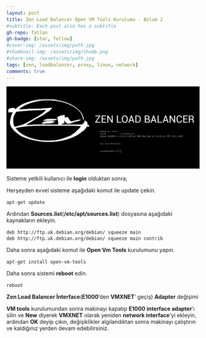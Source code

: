 ```yaml
---
layout: post
title: Zen Load Balancer Open VM Tools Kurulumu - Bolum 2
#subtitle: Each post also has a subtitle
gh-repo: fatlan
gh-badge: [star, follow]
#cover-img: /assets/img/path.jpg
#thumbnail-img: /assets/img/thumb.png
#share-img: /assets/img/path.jpg
tags: [zen, loadbalancer, proxy, linux, network]
comments: true
---
```

![Crepe](assets/img/zen-opvm-bolum2/zen-opvm-01.png)

Sisteme yetkili kullanıcı ile **login** olduktan sonra;

Herşeyden evvel sisteme aşağıdaki komut ile update çekin.

~~~
apt-get update
~~~

Ardından **Sources.list**(**/etc/apt/sources.list**) dosyasına aşağıdaki kaynakların ekleyin.

~~~
deb http://ftp.uk.debian.org/debian/ squeeze main
deb http://ftp.uk.debian.org/debian/ squeeze main contrib
~~~

Daha sonra aşağıdaki komut ile **Open Vm Tools** kurulumunu yapın.

~~~
apt-get install open-vm-tools
~~~

Daha sonra sistemi **reboot** edin.

~~~
reboot
~~~

**Zen Load Balancer İnterface**(**E1000**’den **VMXNET**’ geçiş) **Adapter** değişimi

**VM tools** kurulumundan sonra makinayı kapatıp **E1000** **interface adapter**’ı silin ve **New** diyerek **VMXNET** olarak yeniden **network interface**’yi ekleyin, ardından **OK** deyip çıkın, değişiklikler algılandıktan sonra makinayı çalıştırın ve kaldığınız yerden devam edebilirsiniz.